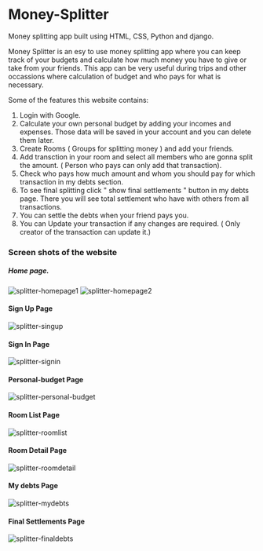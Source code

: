 # Money-Splitter
Money splitting app built using HTML, CSS, Python and django.

Money Splitter is an esy to use money splitting app where you can keep track of your budgets and calculate how much money you have to give or take from your friends. This app can be very useful during trips and other occassions where calculation of budget and who pays for what is necessary.

Some of the features this website contains:
1. Login with Google.
2. Calculate your own personal budget by adding your incomes and expenses. Those data will be saved in your account and you can delete them later.
3. Create Rooms ( Groups for splitting money ) and add your friends.
4. Add transction in your room and select all members who are gonna split the amount. ( Person who pays can only add that transaction).
5. Check who pays how much amount and whom you should pay for which transaction in my debts section.
6. To see final splitting click " show final settlements " button in my debts page. There you will see total settlement who have with others from all transactions.
7. You can settle the debts when your friend pays you.
8. You can Update your transaction if any changes are required. ( Only creator of the transaction can update it.)


### Screen shots of the website

##### Home page.
![splitter-homepage1](https://user-images.githubusercontent.com/59278577/88136781-a9925b80-cc07-11ea-88df-ae2a15022edc.PNG)
![splitter-homepage2](https://user-images.githubusercontent.com/59278577/88136916-ff670380-cc07-11ea-99d1-dc74f403d35c.PNG)

#### Sign Up Page
![splitter-singup](https://user-images.githubusercontent.com/59278577/88137536-5f11de80-cc09-11ea-9010-2f12ff46140e.PNG)

#### Sign In Page
![splitter-signin](https://user-images.githubusercontent.com/59278577/88137495-430e3d00-cc09-11ea-95e5-f60d6725c18c.PNG)

#### Personal-budget Page
![splitter-personal-budget](https://user-images.githubusercontent.com/59278577/88137052-57056f00-cc08-11ea-91ba-049d774ab932.PNG)

#### Room List Page
![splitter-roomlist](https://user-images.githubusercontent.com/59278577/88137383-0cd0bd80-cc09-11ea-84b3-4ee5119de04b.PNG)

#### Room Detail Page
![splitter-roomdetail](https://user-images.githubusercontent.com/59278577/88137174-9b910a80-cc08-11ea-93e9-fb030b8e844a.PNG)

#### My debts Page
![splitter-mydebts](https://user-images.githubusercontent.com/59278577/88136987-2a515780-cc08-11ea-9c9d-8e168ec44807.PNG)

#### Final Settlements Page
![splitter-finaldebts](https://user-images.githubusercontent.com/59278577/88136479-f4f83a00-cc06-11ea-8f96-9eeb59885552.PNG)


